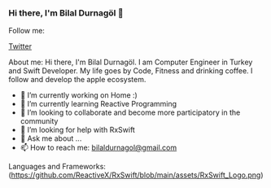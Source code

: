 ### Hi there, I'm Bilal Durnagöl 👋

Follow me: 

  [Twitter](https://twitter.com/BilalDurnagol)
  
About me: 
Hi there, I'm Bilal Durnagöl. I am Computer Engineer in Turkey and Swift Developer. My life goes by Code, Fitness and drinking coffee. I follow and develop the apple ecosystem.

- 🔭 I’m currently working on Home :)
- 🌱 I’m currently learning Reactive Programming
- 👯 I’m looking to collaborate and become more participatory in the community
- 🤔 I’m looking for help with RxSwift
- 💬 Ask me about ...
- 📫 How to reach me: bilaldurnagol@gmail.com

Languages and Frameworks:
(https://github.com/ReactiveX/RxSwift/blob/main/assets/RxSwift_Logo.png)
